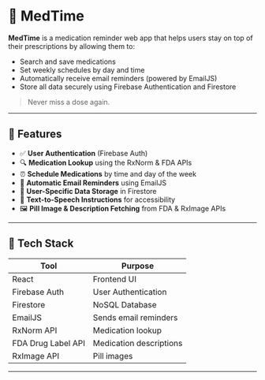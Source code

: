 # 💊 MedTime

**MedTime** is a medication reminder web app that helps users stay on top of their prescriptions by allowing them to:
- Search and save medications
- Set weekly schedules by day and time
- Automatically receive email reminders (powered by EmailJS)
- Store all data securely using Firebase Authentication and Firestore

> Never miss a dose again.

---

## 🚀 Features

- ✅ **User Authentication** (Firebase Auth)
- 🔍 **Medication Lookup** using the RxNorm & FDA APIs
- ⏰ **Schedule Medications** by time and day of the week
- 📧 **Automatic Email Reminders** using EmailJS
- 📂 **User-Specific Data Storage** in Firestore
- 🧠 **Text-to-Speech Instructions** for accessibility
- 🖼️ **Pill Image & Description Fetching** from FDA & RxImage APIs

---

## 🧰 Tech Stack

| Tool              | Purpose                          |
|-------------------|----------------------------------|
| React             | Frontend UI                      |
| Firebase Auth     | User Authentication              |
| Firestore         | NoSQL Database                   |
| EmailJS           | Sends email reminders            |
| RxNorm API        | Medication lookup                |
| FDA Drug Label API| Medication descriptions          |
| RxImage API       | Pill images                      |

---